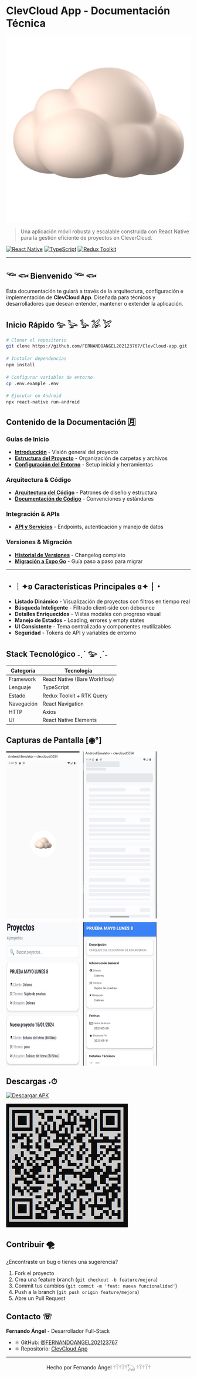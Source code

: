 # ClevCloud App - Documentación Técnica

![Arquitectura General](images/logo.png)

> Una aplicación móvil robusta y escalable construida con React Native para la gestión eficiente de proyectos en CleverCloud.

[![React Native](https://img.shields.io/badge/React%20Native-v0.74-green?logo=react)](https://reactnative.dev)
[![TypeScript](https://img.shields.io/badge/TypeScript-v5.5-blue?logo=typescript)](https://www.typescriptlang.org)
[![Redux Toolkit](https://img.shields.io/badge/Redux%20Toolkit-v2.0-purple?logo=redux)](https://redux-toolkit.js.org)

---

## 𓆝 𓆟 Bienvenido 𓆝 𓆟 

Esta documentación te guiará a través de la arquitectura, configuración e implementación de **ClevCloud App**. Diseñada para técnicos y desarrolladores que desean entender, mantener o extender la aplicación.

## Inicio Rápido 𓅰 𓅬 𓅭 𓅮 𓅯

```bash
# Clonar el repositorio
git clone https://github.com/FERNANDOANGEL202123767/ClevCloud-app.git

# Instalar dependencias
npm install

# Configurar variables de entorno
cp .env.example .env

# Ejecutar en Android
npx react-native run-android
```

## Contenido de la Documentación 🈷

### **Guías de Inicio**
- [**Introducción**](1.Introduccion.md) - Visión general del proyecto
- [**Estructura del Proyecto**](2.Estructura-del-Proyecto.md) - Organización de carpetas y archivos
- [**Configuración del Entorno**](3.Configuracion-del-Entorno.md) - Setup inicial y herramientas

### **Arquitectura & Código**
- [**Arquitectura del Código**](4.Arquitectura-del-Codigo.md) - Patrones de diseño y estructura
- [**Documentación de Código**](5.Documentacion-de-codigo.md) - Convenciones y estándares

### **Integración & APIs**
- [**API y Servicios**](6.Api-y-Servicios.md) - Endpoints, autenticación y manejo de datos

### **Versiones & Migración**
- [**Historial de Versiones**](7.Historial-de-Versiones.md) - Changelog completo
- [**Migración a Expo Go**](8.Migracion-a-Expo-Go.md) - Guía paso a paso para migrar

---

## ・┆✦ʚ Características Principales ɞ✦ ┆・

- **Listado Dinámico** - Visualización de proyectos con filtros en tiempo real
- **Búsqueda Inteligente** - Filtrado client-side con debounce
- **Detalles Enriquecidos** - Vistas modales con progreso visual
- **Manejo de Estados** - Loading, errores y empty states
- **UI Consistente** - Tema centralizado y componentes reutilizables
- **Seguridad** - Tokens de API y variables de entorno

## Stack Tecnológico ˗ˏˋ 𓅰 ˎˊ˗

| Categoría | Tecnología |
|-----------|------------|
| Framework | React Native (Bare Workflow) |
| Lenguaje | TypeScript |
| Estado | Redux Toolkit + RTK Query |
| Navegación | React Navigation |
| HTTP | Axios |
| UI | React Native Elements |

## Capturas de Pantalla [◉°]

<div style="display: flex; gap: 10px; flex-wrap: wrap;">
  <img src="images/inicio.jpg" alt="Inicio" width="200">
  <img src="images/skeleton.jpg" alt="Loading" width="200">
  <img src="images/datos.jpg" alt="Datos" width="200">
  <img src="images/info.jpg" alt="Detalle" width="200">
</div>

## Descargas ˖⏱

[![Descargar APK](https://img.shields.io/badge/Descargar-APK%20v1.0-brightgreen?style=for-the-badge&logo=android)](https://github.com/FERNANDOANGEL202123767/ClevCloud-app/releases/tag/V1)

![QR](images/apk.jpg)

## Contribuir 🌪

¿Encontraste un bug o tienes una sugerencia? 

1. Fork el proyecto
2. Crea una feature branch (`git checkout -b feature/mejora`)
3. Commit tus cambios (`git commit -m 'feat: nueva funcionalidad'`)
4. Push a la branch (`git push origin feature/mejora`)
5. Abre un Pull Request

## Contacto ☏

**Fernando Ángel** - Desarrollador Full-Stack

- ⚛ GitHub: [@FERNANDOANGEL202123767](https://github.com/FERNANDOANGEL202123767)
- ⚛ Repositorio: [ClevCloud App](https://github.com/FERNANDOANGEL202123767/ClevCloud-app)

---

<p align="center">
  Hecho por Fernando Ángel 𓍊𓋼𓍊𓋼𓍊𓆏 𓍊𓋼𓍊𓋼𓍊
</p>